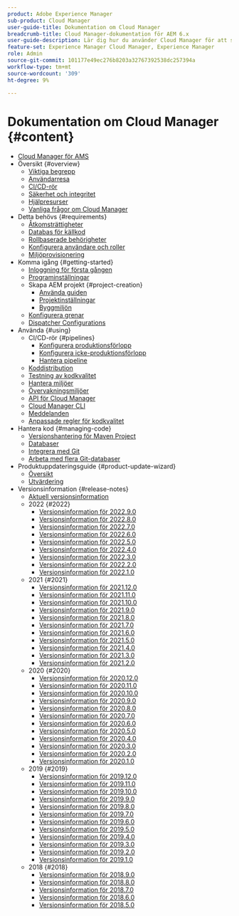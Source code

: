 ```yaml
---
product: Adobe Experience Manager
sub-product: Cloud Manager
user-guide-title: Dokumentation om Cloud Manager
breadcrumb-title: Cloud Manager-dokumentation för AEM 6.x
user-guide-description: Lär dig hur du använder Cloud Manager för att självhantera Adobe Experience Manager för AMS i molnet.
feature-set: Experience Manager Cloud Manager, Experience Manager
role: Admin
source-git-commit: 101177e49ec276b8203a32767392538dc257394a
workflow-type: tm+mt
source-wordcount: '309'
ht-degree: 9%

---
```



# Dokumentation om Cloud Manager {#content}

+ [Cloud Manager för AMS](introduction.md)
+ Översikt {#overview}
   + [Viktiga begrepp](overview/key-concepts.md)
   + [Användarresa](overview/user-journey.md)
   + [CI/CD-rör](overview/ci-cd-pipelines.md)
   + [Säkerhet och integritet](overview/security-and-privacy.md)
   + [Hjälpresurser](overview/help-resources.md)
   + [Vanliga frågor om Cloud Manager](overview/faqs.md)
+ Detta behövs {#requirements}
   + [Åtkomsträttigheter](requirements/access-rights.md)
   + [Databas för källkod](requirements/source-code-repository.md)
   + [Rollbaserade behörigheter](requirements/role-based-permissions.md)
   + [Konfigurera användare och roller](requirements/users-and-roles.md)
   + [Miljöprovisionering](requirements/environment-provisioning.md)
+ Komma igång {#getting-started}
   + [Inloggning för första gången](getting-started/first-time-login.md)
   + [Programinställningar](getting-started/program-setup.md)
   + Skapa AEM projekt {#project-creation}
      + [Använda guiden](getting-started/using-the-wizard.md)
      + [Projektinställningar](getting-started/project-setup.md)
      + [Byggmiljön](getting-started/build-environment.md)
   + [Konfigurera grenar](getting-started/configuring-branches.md)
   + [Dispatcher Configurations](getting-started/dispatcher-configurations.md)
+ Använda {#using}
   + CI/CD-rör {#pipelines}
      + [Konfigurera produktionsförlopp](using/production-pipelines.md)
      + [Konfigurera icke-produktionsförlopp](using/non-production-pipelines.md)
      + [Hantera pipeline](using/managing-pipelines.md)
   + [Koddistribution](using/code-deployment.md)
   + [Testning av kodkvalitet](using/code-quality-testing.md)
   + [Hantera miljöer](using/managing-environments.md)
   + [Övervakningsmiljöer](using/monitoring-environments.md)
   + [API för Cloud Manager](https://developer.adobe.com/experience-cloud/cloud-manager/reference/api/)
   + [Cloud Manager CLI](https://github.com/adobe/aio-cli-plugin-cloudmanager/blob/main/README.md)
   + [Meddelanden](using/notifications.md)
   + [Anpassade regler för kodkvalitet](using/custom-code-quality-rules.md)
+ Hantera kod {#managing-code}
   + [Versionshantering för Maven Project](managing-code/maven-project-version.md)
   + [Databaser](managing-code/repositories.md)
   + [Integrera med Git](managing-code/git-integration.md)
   + [Arbeta med flera Git-databaser](managing-code/multiple-git-repos.md)
+ Produktuppdateringsguide {#product-update-wizard}
   + [Översikt](product-update-wizard/overview.md)
   + [Utvärdering](product-update-wizard/evaluation.md)
+ Versionsinformation {#release-notes}
   + [Aktuell versionsinformation](release-notes/current.md)
   + 2022 {#2022}
      + [Versionsinformation för 2022.9.0](release-notes/2022/2022-9-0.md)
      + [Versionsinformation för 2022.8.0](release-notes/2022/2022-8-0.md)
      + [Versionsinformation för 2022.7.0](release-notes/2022/2022-7-0.md)
      + [Versionsinformation för 2022.6.0](release-notes/2022/2022-6-0.md)
      + [Versionsinformation för 2022.5.0](release-notes/2022/2022-5-0.md)
      + [Versionsinformation för 2022.4.0](release-notes/2022/2022-4-0.md)
      + [Versionsinformation för 2022.3.0](release-notes/2022/2022-3-0.md)
      + [Versionsinformation för 2022.2.0](release-notes/2022/2022-2-0.md)
      + [Versionsinformation för 2022.1.0](release-notes/2022/2022-1-0.md)
   + 2021 {#2021}
      + [Versionsinformation för 2021.12.0](release-notes/2021/2021-12-0.md)
      + [Versionsinformation för 2021.11.0](release-notes/2021/2021-11-0.md)
      + [Versionsinformation för 2021.10.0](release-notes/2021/2021-10-0.md)
      + [Versionsinformation för 2021.9.0](release-notes/2021/2021-9-0.md)
      + [Versionsinformation för 2021.8.0](release-notes/2021/2021-8-0.md)
      + [Versionsinformation för 2021.7.0](release-notes/2021/2021-7-0.md)
      + [Versionsinformation för 2021.6.0](release-notes/2021/2021-6-0.md)
      + [Versionsinformation för 2021.5.0](release-notes/2021/2021-5-0.md)
      + [Versionsinformation för 2021.4.0](release-notes/2021/2021-4-0.md)
      + [Versionsinformation för 2021.3.0](release-notes/2021/2021-3-0.md)
      + [Versionsinformation för 2021.2.0](release-notes/2021/2021-2-0.md)
   + 2020 {#2020}
      + [Versionsinformation för 2020.12.0](release-notes/2020/2020-12-0.md)
      + [Versionsinformation för 2020.11.0](release-notes/2020/2020-11-0.md)
      + [Versionsinformation för 2020.10.0](release-notes/2020/2020-10-0.md)
      + [Versionsinformation för 2020.9.0](release-notes/2020/2020-9-0.md)
      + [Versionsinformation för 2020.8.0](release-notes/2020/2020-8-0.md)
      + [Versionsinformation för 2020.7.0](release-notes/2020/2020-7-0.md)
      + [Versionsinformation för 2020.6.0](release-notes/2020/2020-6-0.md)
      + [Versionsinformation för 2020.5.0](release-notes/2020/2020-5-0.md)
      + [Versionsinformation för 2020.4.0](release-notes/2020/2020-4-0.md)
      + [Versionsinformation för 2020.3.0](release-notes/2020/2020-3-0.md)
      + [Versionsinformation för 2020.2.0](release-notes/2020/2020-2-0.md)
      + [Versionsinformation för 2020.1.0](release-notes/2020/2020-1-0.md)
   + 2019 {#2019}
      + [Versionsinformation för 2019.12.0](release-notes/2019/2019-12-0.md)
      + [Versionsinformation för 2019.11.0](release-notes/2019/2019-11-0.md)
      + [Versionsinformation för 2019.10.0](release-notes/2019/2019-10-0.md)
      + [Versionsinformation för 2019.9.0](release-notes/2019/2019-9-0.md)
      + [Versionsinformation för 2019.8.0](release-notes/2019/2019-8-0.md)
      + [Versionsinformation för 2019.7.0](release-notes/2019/2019-7-0.md)
      + [Versionsinformation för 2019.6.0](release-notes/2019/2019-6-0.md)
      + [Versionsinformation för 2019.5.0](release-notes/2019/2019-5-0.md)
      + [Versionsinformation för 2019.4.0](release-notes/2019/2019-4-0.md)
      + [Versionsinformation för 2019.3.0](release-notes/2019/2019-3-0.md)
      + [Versionsinformation för 2019.2.0](release-notes/2019/2019-2-0.md)
      + [Versionsinformation för 2019.1.0](release-notes/2019/2019-1-0.md)
   + 2018 {#2018}
      + [Versionsinformation för 2018.9.0](release-notes/2018/2018-9-0.md)
      + [Versionsinformation för 2018.8.0](release-notes/2018/2018-8-0.md)
      + [Versionsinformation för 2018.7.0](release-notes/2018/2018-7-0.md)
      + [Versionsinformation för 2018.6.0](release-notes/2018/2018-6-0.md)
      + [Versionsinformation för 2018.5.0](release-notes/2018/2018-5-0.md)
